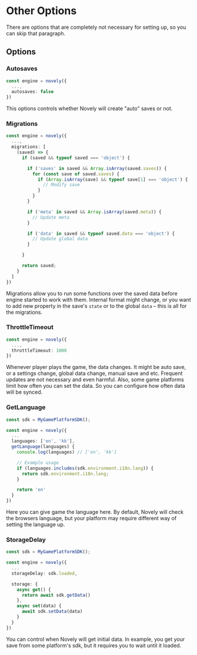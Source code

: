 # Other Options

There are options that are completely not necessary for setting up, so you can skip that paragraph.

## Options

### Autosaves

```ts
const engine = novely({
  ...,
  autosaves: false
})
```

This options controls whether Novely will create "auto" saves or not.

### Migrations

```ts
const engine = novely({
  ...,
  migrations: [
    (saved) => {
      if (saved && typeof saved === 'object') {

        if ('saves' in saved && Array.isArray(saved.saves)) {
          for (const save of saved.saves) {
            if (Array.isArray(save) && typeof save[1] === 'object') {
              // Modify save
            }
          }
        }

        if ('meta' in saved && Array.isArray(saved.meta)) {
          // Update meta
        }

        if ('data' in saved && typeof saved.data === 'object') {
          // Update global data
        }

      }

      return saved;
    }
  ]
})
```

Migrations allow you to run some functions over the saved data before engine started to work with them. Internal format might change, or you want to add new property in the save's `state` or to the global `data` – this is all for the migrations.

### ThrottleTimeout

```ts
const engine = novely({
  ...,
  throttleTimeout: 1000
})
```

Whenever player plays the game, the data changes. It might be auto save, or a settings change, global data change, manual save and etc. Frequent updates are not necessary and even harmful. Also, some game platforms limit how often you can set the data. So you can configure how often data will be synced. 

### GetLanguage

```ts
const sdk = MyGamePlatformSDK();

const engine = novely({
  ...
  languages: ['en', 'kk'],
  getLanguage(languages) {
    console.log(languages) // ['en', 'kk']

    // Example usage
    if (languages.includes(sdk.environment.i18n.lang)) {
      return sdk.environment.i18n.lang;
    }

    return 'en'
  }
})
```
Here you can give game the language here. By default, Novely will check the browsers language, but your platform may require different way of setting the language up.

### StorageDelay

```ts
const sdk = MyGamePlatformSDK();

const engine = novely({
  ...
  storageDelay: sdk.loaded,

  storage: {
    async get() {
      return await sdk.getData()
    },
    async set(data) {
      await sdk.setData(data)
    }
  }
})
```

You can control when Novely will get initial data. In example, you get your save from some platform's sdk, but it requires you to wait until it loaded.